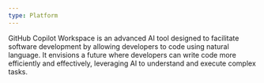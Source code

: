 ```yaml
---
type: Platform
---
```


GitHub Copilot Workspace is an advanced AI tool designed to facilitate software development by allowing developers to code using natural language. It envisions a future where developers can write code more efficiently and effectively, leveraging AI to understand and execute complex tasks.